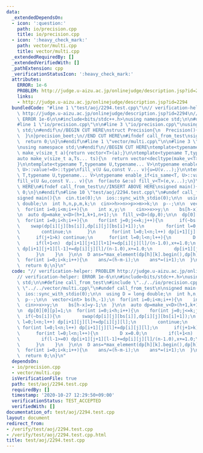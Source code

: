 ```yaml
---
data:
  _extendedDependsOn:
  - icon: ':question:'
    path: io/precision.cpp
    title: io/precision.cpp
  - icon: ':heavy_check_mark:'
    path: vector/multi.cpp
    title: vector/multi.cpp
  _extendedRequiredBy: []
  _extendedVerifiedWith: []
  _pathExtension: cpp
  _verificationStatusIcon: ':heavy_check_mark:'
  attributes:
    ERROR: 1e-6
    PROBLEM: http://judge.u-aizu.ac.jp/onlinejudge/description.jsp?id=2294
    links:
    - http://judge.u-aizu.ac.jp/onlinejudge/description.jsp?id=2294
  bundledCode: "#line 1 \"test/aoj/2294.test.cpp\"\n// verification-helper: PROBLEM\
    \ http://judge.u-aizu.ac.jp/onlinejudge/description.jsp?id=2294\n// verification-helper:\
    \ ERROR 1e-6\n\n#include<bits/stdc++.h>\nusing namespace std;\n\n#define call_from_test\n\
    #line 1 \"io/precision.cpp\"\n\n#line 3 \"io/precision.cpp\"\nusing namespace\
    \ std;\n#endif\n//BEGIN CUT HERE\nstruct Precision{\n  Precision(){\n    cout<<fixed<<setprecision(12);\n\
    \  }\n}precision_beet;\n//END CUT HERE\n#ifndef call_from_test\nsigned main(){\n\
    \  return 0;\n}\n#endif\n#line 1 \"vector/multi.cpp\"\n\n#line 3 \"vector/multi.cpp\"\
    \nusing namespace std;\n#endif\n//BEGIN CUT HERE\ntemplate<typename T>\nvector<T>\
    \ make_v(size_t a){return vector<T>(a);}\n\ntemplate<typename T,typename... Ts>\n\
    auto make_v(size_t a,Ts... ts){\n  return vector<decltype(make_v<T>(ts...))>(a,make_v<T>(ts...));\n\
    }\n\ntemplate<typename T,typename U,typename... V>\ntypename enable_if<is_same<T,\
    \ U>::value!=0>::type\nfill_v(U &u,const V... v){u=U(v...);}\n\ntemplate<typename\
    \ T,typename U,typename... V>\ntypename enable_if<is_same<T, U>::value==0>::type\n\
    fill_v(U &u,const V... v){\n  for(auto &e:u) fill_v<T>(e,v...);\n}\n//END CUT\
    \ HERE\n#ifndef call_from_test\n//INSERT ABOVE HERE\nsigned main(){\n  return\
    \ 0;\n}\n#endif\n#line 10 \"test/aoj/2294.test.cpp\"\n#undef call_from_test\n\n\
    signed main(){\n  cin.tie(0);\n  ios::sync_with_stdio(0);\n\n  using D = long\
    \ double;\n  int h,n,p,m,k;\n  cin>>h>>n>>p>>m>>k;\n  p--;\n\n  vector<int> bs(h,-1);\n\
    \  for(int i=0;i<m;i++){\n    int x,y;\n    cin>>x>>y;\n    bs[h-x]=y-1;\n  }\n\
    \n  auto dp=make_v<D>(h+1,k+1,n+1);\n  fill_v<D>(dp,0);\n\n  dp[0][0][p]=1;\n\
    \  for(int i=0;i<h;i++){\n    for(int j=0;j<=k;j++){\n      if(~bs[i]){\n    \
    \    swap(dp[i][j][bs[i]],dp[i][j][bs[i]+1]);\n        for(int l=0;l<n;l++) dp[i+1][j][l]+=dp[i][j][l];\n\
    \        continue;\n      }\n      for(int l=0;l<n;l++) dp[i+1][j][l]+=dp[i][j][l];\n\
    \      if(j+1>k) continue;\n      for(int l=0;l<n;l++){\n        D x=0.0;\n  \
    \      if(l+1<n)  dp[i+1][j+1][l+1]+=dp[i][j][l]/(n-1.0),x+=1.0;\n        if(l-1>=0)\
    \ dp[i+1][j+1][l-1]+=dp[i][j][l]/(n-1.0),x+=1.0;\n        dp[i+1][j+1][l]+=dp[i][j][l]*(n-1.0-x)/(n-1.0);\n\
    \      }\n    }\n  }\n\n  D ans=*max_element(dp[h][k].begin(),dp[h][k].end());\n\
    \  for(int i=0;i<k;i++){\n    ans/=(h-m-i);\n    ans*=(i+1);\n  }\n  cout<<ans<<endl;\n\
    \  return 0;\n}\n"
  code: "// verification-helper: PROBLEM http://judge.u-aizu.ac.jp/onlinejudge/description.jsp?id=2294\n\
    // verification-helper: ERROR 1e-6\n\n#include<bits/stdc++.h>\nusing namespace\
    \ std;\n\n#define call_from_test\n#include \"../../io/precision.cpp\"\n#include\
    \ \"../../vector/multi.cpp\"\n#undef call_from_test\n\nsigned main(){\n  cin.tie(0);\n\
    \  ios::sync_with_stdio(0);\n\n  using D = long double;\n  int h,n,p,m,k;\n  cin>>h>>n>>p>>m>>k;\n\
    \  p--;\n\n  vector<int> bs(h,-1);\n  for(int i=0;i<m;i++){\n    int x,y;\n  \
    \  cin>>x>>y;\n    bs[h-x]=y-1;\n  }\n\n  auto dp=make_v<D>(h+1,k+1,n+1);\n  fill_v<D>(dp,0);\n\
    \n  dp[0][0][p]=1;\n  for(int i=0;i<h;i++){\n    for(int j=0;j<=k;j++){\n    \
    \  if(~bs[i]){\n        swap(dp[i][j][bs[i]],dp[i][j][bs[i]+1]);\n        for(int\
    \ l=0;l<n;l++) dp[i+1][j][l]+=dp[i][j][l];\n        continue;\n      }\n     \
    \ for(int l=0;l<n;l++) dp[i+1][j][l]+=dp[i][j][l];\n      if(j+1>k) continue;\n\
    \      for(int l=0;l<n;l++){\n        D x=0.0;\n        if(l+1<n)  dp[i+1][j+1][l+1]+=dp[i][j][l]/(n-1.0),x+=1.0;\n\
    \        if(l-1>=0) dp[i+1][j+1][l-1]+=dp[i][j][l]/(n-1.0),x+=1.0;\n        dp[i+1][j+1][l]+=dp[i][j][l]*(n-1.0-x)/(n-1.0);\n\
    \      }\n    }\n  }\n\n  D ans=*max_element(dp[h][k].begin(),dp[h][k].end());\n\
    \  for(int i=0;i<k;i++){\n    ans/=(h-m-i);\n    ans*=(i+1);\n  }\n  cout<<ans<<endl;\n\
    \  return 0;\n}\n"
  dependsOn:
  - io/precision.cpp
  - vector/multi.cpp
  isVerificationFile: true
  path: test/aoj/2294.test.cpp
  requiredBy: []
  timestamp: '2020-10-27 12:29:50+09:00'
  verificationStatus: TEST_ACCEPTED
  verifiedWith: []
documentation_of: test/aoj/2294.test.cpp
layout: document
redirect_from:
- /verify/test/aoj/2294.test.cpp
- /verify/test/aoj/2294.test.cpp.html
title: test/aoj/2294.test.cpp
---
```

